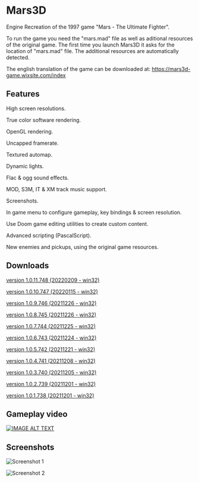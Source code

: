 # Mars3D
Engine Recreation of the 1997 game "Mars - The Ultimate Fighter".

To run the game you need the "mars.mad" file as well as aditional resources of the original game. 
The first time you launch Mars3D it asks for the location of "mars.mad" file. The additional resources are automatically detected.

The english translation of the game can be downloaded at: https://mars3d-game.wixsite.com/index

## Features
High screen resolutions.

True color software rendering.

OpenGL rendering.

Uncapped framerate.

Textured automap.

Dynamic lights.

Flac & ogg sound effects.

MOD, S3M, IT & XM track music support.

Screenshots.

In game menu to configure gameplay, key bindings & screen resolution.

Use Doom game editing utilities to create custom content.

Advanced scripting (PascalScript).

New enemies and pickups, using the original game resources.


## Downloads

[version 1.0.11.748 (20220209 - win32)](https://sourceforge.net/projects/mars3d/files/Mars3D_1.0/Mars3D_1.0.11.748_bin.zip/download)

[version 1.0.10.747 (20220115 - win32)](https://sourceforge.net/projects/mars3d/files/Mars3D_1.0/Mars3D_1.0.10.747_bin.zip/download)

[version 1.0.9.746 (20211226 - win32)](https://sourceforge.net/projects/mars3d/files/Mars3D_1.0/Mars3D_1.0.9.746_bin.zip/download)

[version 1.0.8.745 (20211226 - win32)](https://sourceforge.net/projects/mars3d/files/Mars3D_1.0/Mars3D_1.0.8.745_bin.zip/download)

[version 1.0.7.744 (20211225 - win32)](https://sourceforge.net/projects/mars3d/files/Mars3D_1.0/Mars3D_1.0.7.744_bin.zip/download)

[version 1.0.6.743 (20211224 - win32)](https://sourceforge.net/projects/mars3d/files/Mars3D_1.0/Mars3D_1.0.6.743_bin.zip/download)

[version 1.0.5.742 (20211221 - win32)](https://sourceforge.net/projects/mars3d/files/Mars3D_1.0/Mars3D_1.0.5.742_bin.zip/download)

[version 1.0.4.741 (20211208 - win32)](https://sourceforge.net/projects/mars3d/files/Mars3D_1.0/Mars3D_1.0.4.741_bin.zip/download)

[version 1.0.3.740 (20211205 - win32)](https://sourceforge.net/projects/mars3d/files/Mars3D_1.0/Mars3D_1.0.3.740_bin.zip/download)

[version 1.0.2.739 (20211201 - win32)](https://sourceforge.net/projects/mars3d/files/Mars3D_1.0/Mars3D_1.0.2.739_bin.zip/download)

[version 1.0.1.738 (20211201 - win32)](https://sourceforge.net/projects/mars3d/files/Mars3D_1.0/Mars3D_1.0.1.738_bin.zip/download)

## Gameplay video

[![IMAGE ALT TEXT](http://img.youtube.com/vi/vzAm9i1JUTU/0.jpg)](https://www.youtube.com/watch?v=vzAm9i1JUTU "Mars3D - Gameplay video")

## Screenshots

![Screenshot 1](https://i.postimg.cc/Hk3GSNg0/SSHOT-Mars3-D-20211110-152759232.png "Screenshot 1")

![Screenshot 2](https://i.postimg.cc/W44Bx7NB/SSHOT-Mars3-D-20211110-152833190.png "Screenshot 2")

